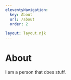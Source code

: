 ```yaml
---
eleventyNavigation:
  key: About
  url: /about
  order: 2
  
layout: layout.njk
---
```

# About

I am a person that does stuff.
